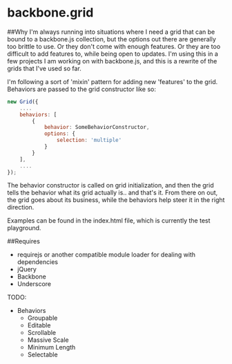 backbone.grid
=============

##Why
I'm always running into situations where I need a grid that can be bound to a backbone.js collection, but the options out there are generally too brittle to use. Or they don't come with enough features. Or they are too difficult to add features to, while being open to updates. I'm using this in a few projects I am working on with backbone.js, and this is a rewrite of the grids that I've used so far. 

I'm following a sort of 'mixin' pattern for adding new 'features' to the grid. Behaviors are passed to the grid constructor like so:

````javascript
new Grid({
	....
	behaviors: [
		{
			behavior: SomeBehaviorConstructor,
			options: {
				selection: 'multiple'
			}
		}
	],
	....
});
````

The behavior constructor is called on grid initialization, and then the grid tells the behavior what its grid actually is.. and that's it. From there on out, the grid goes about its business, while the behaviors help steer it in the right direction.

Examples can be found in the index.html file, which is currently the test playground.

##Requires
- requirejs or another compatible module loader for dealing with dependencies
- jQuery
- Backbone
- Underscore


TODO:
- Behaviors
    - Groupable
    - Editable
    - Scrollable
    - Massive Scale
    - Minimum Length
    - Selectable
